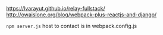 

https://lvarayut.github.io/relay-fullstack/
http://owaislone.org/blog/webpack-plus-reactjs-and-django/

``npm server.js``
host to contact is in webpack.config.js
